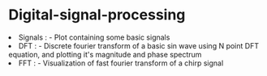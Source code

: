 # Digital-signal-processing

<li>Signals : - Plot containing some basic signals</li>
<li>DFT : - Discrete fourier transform of a basic sin wave using N point DFT equation, and plotting it's magnitude and phase spectrum</li>
<li>FFT : - Visualization of fast fourier transform of a chirp signal</li>
